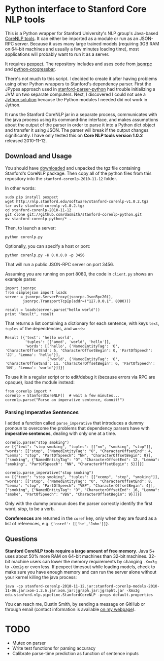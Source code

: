 # Python interface to Stanford Core NLP tools

This is a Python wrapper for Stanford University's NLP group's Java-based [CoreNLP tools](http://nlp.stanford.edu/software/corenlp.shtml).  It can either be imported as a module or run as an JSON-RPC server. Because it uses many large trained models (requiring 3GB RAM on 64-bit machines and usually a few minutes loading time), most applications will probably want to run it as a server.

It requires [pexpect](http://www.noah.org/wiki/pexpect).  The repository includes and uses code from [jsonrpc](http://www.simple-is-better.org/rpc/) and [python-progressbar](http://code.google.com/p/python-progressbar/).

There's not much to this script.  I decided to create it after having problems using other Python wrappers to Stanford's dependency parser. 
First the JPypes approach used in [stanford-parser-python](http://projects.csail.mit.edu/spatial/Stanford_Parser) had trouble initializing a JVM on two separate computers.  Next, I discovered I could not use a 
[Jython solution](http://blog.gnucom.cc/2010/using-the-stanford-parser-with-jython/) because the Python modules I needed did not work in Jython.

It runs the Stanford CoreNLP jar in a separate process, communicates with the java process using its command-line interface, and makes assumptions about the output of the parser in order to parse it into a Python dict object and transfer it using JSON.  The parser will break if the output changes significantly. I have only tested this on **Core NLP tools version 1.0.2** released 2010-11-12.

## Download and Usage 

You should have [downloaded](http://nlp.stanford.edu/software/corenlp.shtml#Download) and unpacked the tgz file containing Stanford's CoreNLP package.  Then copy all of the python files from this repository into the `stanford-corenlp-2010-11-12` folder.

In other words: 

    sudo pip install pexpect
    wget http://nlp.stanford.edu/software/stanford-corenlp-v1.0.2.tgz
    tar xvfz stanford-corenlp-v1.0.2.tgz
    cd stanford-corenlp-2010-11-12
    git clone git://github.com/dasmith/stanford-corenlp-python.git
    mv stanford-corenlp-python/* .

Then, to launch a server:

    python corenlp.py

Optionally, you can specify a host or port:

    python corenlp.py -H 0.0.0.0 -p 3456

That will run a public JSON-RPC server on port 3456.

Assuming you are running on port 8080, the code in `client.py` shows an example parse: 

    import jsonrpc
    from simplejson import loads
    server = jsonrpc.ServerProxy(jsonrpc.JsonRpc20(),
            jsonrpc.TransportTcpIp(addr=("127.0.0.1", 8080)))

    result = loads(server.parse("hello world"))
    print "Result", result

That returns a list containing a dictionary for each sentence, with keys `text`, `tuples` of the dependencies, and `words`:

    Result [{'text': 'hello world', 
             'tuples': [['amod', 'world', 'hello']], 
             'words': [['hello', {'NamedEntityTag': 'O', 'CharacterOffsetEnd': 5, 'CharacterOffsetBegin': 0, 'PartOfSpeech': 'JJ', 'Lemma': 'hello'}], 
                       ['world', {'NamedEntityTag': 'O', 'CharacterOffsetEnd': 11, 'CharacterOffsetBegin': 6, 'PartOfSpeech': 'NN', 'Lemma': 'world'}]]}]
    
To use it in a regular script or to edit/debug it (because errors via RPC are opaque), load the module instead:

    from corenlp import *
    corenlp = StanfordCoreNLP()  # wait a few minutes...
    corenlp.parse("Parse an imperative sentence, damnit!")

### Parsing Imperative Sentences

I added a function called `parse_imperative` that introduces a dummy pronoun to overcome the problems that dependency parsers have with **imperative sentences**, dealing with only one at a time. 

    corenlp.parse("stop smoking")
    >> [{"text": "stop smoking", "tuples": [["nn", "smoking", "stop"]], "words": [["stop", {"NamedEntityTag": "O", "CharacterOffsetEnd": 4, "Lemma": "stop", "PartOfSpeech": "NN", "CharacterOffsetBegin": 0}], ["smoking", {"NamedEntityTag": "O", "CharacterOffsetEnd": 12, "Lemma": "smoking", "PartOfSpeech": "NN", "CharacterOffsetBegin": 5}]]}]

    corenlp.parse_imperative("stop smoking")
    >> [{"text": "stop smoking", "tuples": [["xcomp", "stop", "smoking"]], "words": [["stop", {"NamedEntityTag": "O", "CharacterOffsetEnd": 8, "Lemma": "stop", "PartOfSpeech": "VBP", "CharacterOffsetBegin": 4}], ["smoking", {"NamedEntityTag": "O", "CharacterOffsetEnd": 16, "Lemma": "smoke", "PartOfSpeech": "VBG", "CharacterOffsetBegin": 9}]]}]

Only with the dummy pronoun does the parser correctly identify the first word, *stop*, to be a verb.

**Coreferences** are returned in the `coref` key, only when they are found as a list of references, e.g. `{'coref': [['he','John']]}`.

<!--
## Adding WordNet

Note: wordnet doesn't seem to be supported using this approach.  Looks like you'll need Java.

Download WordNet-3.0 Prolog:  http://wordnetcode.princeton.edu/3.0/WNprolog-3.0.tar.gz
tar xvfz WNprolog-3.0.tar.gz 

-->

## Questions 

**Stanford CoreNLP tools require a large amount of free memory**.  Java 5+ uses about 50% more RAM on 64-bit machines than 32-bit machines.  32-bit machine users can lower the memory requirements by changing `-Xmx3g` to `-Xmx2g` or even less.
If pexpect timesout while loading models, check to make sure you have enough memory and can run the server alone without your kernel killing the java process:

    java -cp stanford-corenlp-2010-11-12.jar:stanford-corenlp-models-2010-11-06.jar:xom-1.2.6.jar:xom.jar:jgraph.jar:jgrapht.jar -Xmx3g edu.stanford.nlp.pipeline.StanfordCoreNLP -props default.properties

You can reach me, Dustin Smith, by sending a message on GitHub or through email (contact information is available [on my webpage](http://web.media.mit.edu/~dustin)).

#  TODO
 
  - Mutex on parser
  - Write test functions for parsing accuracy
  - Calibrate parse-time prediction as function of sentence inputs

